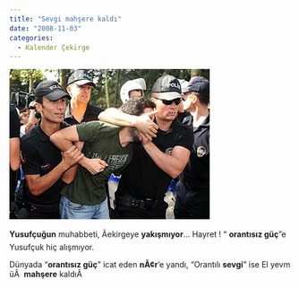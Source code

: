 ```yaml
---
title: "Sevgi mahşere kaldı"
date: "2008-11-03"
categories: 
  - Kalender Çekirge
---
```


**[![fft1_mf50580.jpg](../uploads/2008/11/fft1_mf50580.jpg)](../uploads/2008/11/fft1_mf50580.jpg "fft1_mf50580.jpg")**

**Yusufçuğun** muhabbeti, Ãekirgeye **yakışmıyor**… Hayret ! “ **orantısız güç**”e Yusufçuk hiç alışmıyor.

Dünyada “**orantısız güç**” icat eden **nÃ¢r**’e yandı, “Orantılı **sevgi**” ise El yevm üÂ  **mahşere** kaldıÂ
